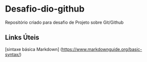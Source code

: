 # Desafio-dio-github
Repositório criado para desafio de Projeto sobre Git/Github

## Links Úteis
[sintaxe básica Markdown] (https://www.markdownguide.org/basic-syntax/)
